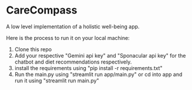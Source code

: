 # CareCompass
A low level implementation of a holistic well-being app.


Here is the process to run it on your local machine:

1. Clone this repo
2. Add your respective "Gemini api key" and "Sponacular api key" for the chatbot and diet recommendations respectively.
3. install the requirements using "pip install -r requirements.txt"
4. Run the main.py using "streamlit run app/main.py" or cd into app and run it using "streamlit run main.py"


